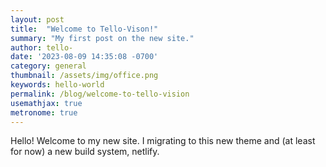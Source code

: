 ```yaml
---
layout: post
title:  "Welcome to Tello-Vison!"
summary: "My first post on the new site."
author: tello-
date: '2023-08-09 14:35:08 -0700'
category: general
thumbnail: /assets/img/office.png
keywords: hello-world
permalink: /blog/welcome-to-tello-vision
usemathjax: true
metronome: true
---
```





<p>Hello! Welcome to my new site. I migrating to this new theme and (at least for now) a new build system, netlify. </p>


